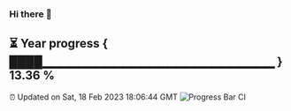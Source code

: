 ### Hi there 👋
⏳ Year progress { ████▁▁▁▁▁▁▁▁▁▁▁▁▁▁▁▁▁▁▁▁▁▁▁▁▁▁ } 13.36 %
---
⏰ Updated on Sat, 18 Feb 2023 18:06:44 GMT
![Progress Bar CI](https://github.com/Moyi321/Moyi321/workflows/Progress%20Bar%20CI/badge.svg)
